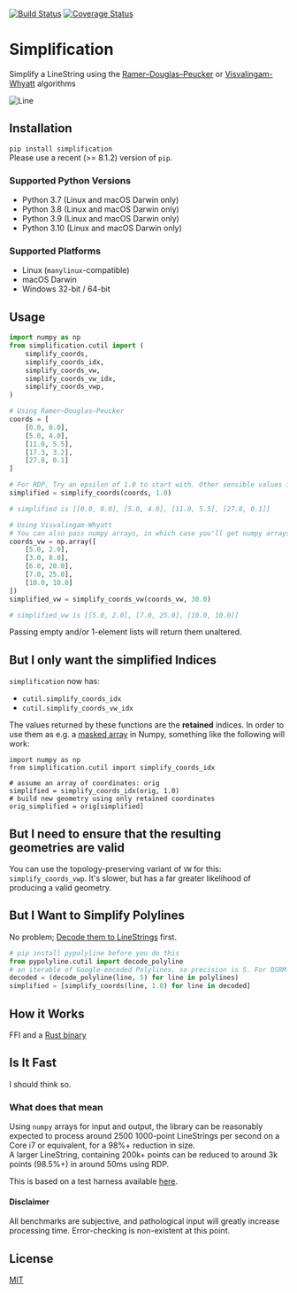 [![Build Status](https://github.com/urschrei/simplification/actions/workflows/wheels.yml/badge.svg)](https://github.com/urschrei/simplification/actions/workflows/wheels.yml) [![Coverage Status](https://coveralls.io/repos/github/urschrei/simplification/badge.svg?branch=master)](https://coveralls.io/github/urschrei/simplification?branch=master)

# Simplification
Simplify a LineString using the [Ramer–Douglas–Peucker](https://en.wikipedia.org/wiki/Ramer–Douglas–Peucker_algorithm) or [Visvalingam-Whyatt](https://bost.ocks.org/mike/simplify/) algorithms

![Line](https://cdn.rawgit.com/urschrei/rdp/6c84264fd9cdc0b8fdf974fc98e51fea4834ed05/rdp.svg)  

## Installation
`pip install simplification`  
Please use a recent (>= 8.1.2) version of `pip`.

### Supported Python Versions
- Python 3.7 (Linux and macOS Darwin only)
- Python 3.8 (Linux and macOS Darwin only)
- Python 3.9 (Linux and macOS Darwin only)
- Python 3.10 (Linux and macOS Darwin only)

### Supported Platforms
- Linux (`manylinux`-compatible)
- macOS Darwin
- Windows 32-bit / 64-bit

## Usage
```python
import numpy as np
from simplification.cutil import (
    simplify_coords,
    simplify_coords_idx,
    simplify_coords_vw,
    simplify_coords_vw_idx,
    simplify_coords_vwp,
)

# Using Ramer–Douglas–Peucker
coords = [
    [0.0, 0.0],
    [5.0, 4.0],
    [11.0, 5.5],
    [17.3, 3.2],
    [27.8, 0.1]
]

# For RDP, Try an epsilon of 1.0 to start with. Other sensible values include 0.01, 0.001
simplified = simplify_coords(coords, 1.0)

# simplified is [[0.0, 0.0], [5.0, 4.0], [11.0, 5.5], [27.8, 0.1]]

# Using Visvalingam-Whyatt
# You can also pass numpy arrays, in which case you'll get numpy arrays back
coords_vw = np.array([
    [5.0, 2.0],
    [3.0, 8.0],
    [6.0, 20.0],
    [7.0, 25.0],
    [10.0, 10.0]
])
simplified_vw = simplify_coords_vw(coords_vw, 30.0)

# simplified_vw is [[5.0, 2.0], [7.0, 25.0], [10.0, 10.0]]
```

Passing empty and/or 1-element lists will return them unaltered.

## But I only want the simplified **Indices**
`simplification` now has:

- `cutil.simplify_coords_idx`
- `cutil.simplify_coords_vw_idx`

The values returned by these functions are the **retained** indices. In order to use them as e.g. a [masked array](https://docs.scipy.org/doc/numpy/reference/maskedarray.generic.html#what-is-a-masked-array) in Numpy, something like the following will work:

    import numpy as np
    from simplification.cutil import simplify_coords_idx

    # assume an array of coordinates: orig
    simplified = simplify_coords_idx(orig, 1.0)
    # build new geometry using only retained coordinates
    orig_simplified = orig[simplified]


## But I need to ensure that the resulting geometries are valid
You can use the topology-preserving variant of `VW` for this: `simplify_coords_vwp`. It's slower, but has a far greater likelihood of producing a valid geometry.


## But I Want to Simplify Polylines
No problem; [Decode them to LineStrings](https://github.com/urschrei/pypolyline) first.

``` python
# pip install pypolyline before you do this
from pypolyline.cutil import decode_polyline
# an iterable of Google-encoded Polylines, so precision is 5. For OSRM &c., it's 6
decoded = (decode_polyline(line, 5) for line in polylines)
simplified = [simplify_coords(line, 1.0) for line in decoded]
```

## How it Works
FFI and a [Rust binary](https://github.com/urschrei/rdp)

## Is It Fast
I should think so.
### What does that mean
Using `numpy` arrays for input and output, the library can be reasonably expected to process around 2500 1000-point LineStrings per second on a Core i7 or equivalent, for a 98%+ reduction in size.  
A larger LineString, containing 200k+ points can be reduced to around 3k points (98.5%+) in around 50ms using RDP.

This is based on a test harness available [here](benchmark_runner.py).
#### Disclaimer
All benchmarks are subjective, and pathological input will greatly increase processing time. Error-checking is non-existent at this point.

## License
[MIT](license.txt)
